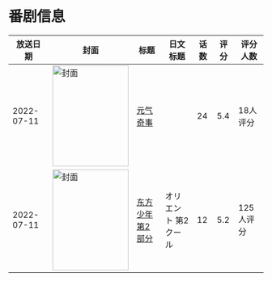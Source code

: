 # 番剧信息

|放送日期|封面|标题|日文标题|话数|评分|评分人数|
|---|---|---|---|---|---|---|
|2022-07-11|<img src="https://lain.bgm.tv/pic/cover/c/de/aa/389147_IeZ4S.jpg" alt="封面" style="width:150px;height:200px;object-fit:cover;">|[元气奇事](https://bangumi.tv/subject/389147)||24|5.4|18人评分|
|2022-07-11|<img src="https://lain.bgm.tv/pic/cover/c/db/79/375511_5jXD5.jpg" alt="封面" style="width:150px;height:200px;object-fit:cover;">|[东方少年 第2部分](https://bangumi.tv/subject/375511)|オリエント 第2クール|12|5.2|125人评分|
